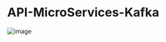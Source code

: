 # API-MicroServices-Kafka


![image](https://user-images.githubusercontent.com/59278166/184869267-43ad183c-a3c3-4bff-b265-96aee58b8ad5.png)
